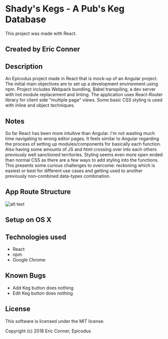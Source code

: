# Shady's Kegs - A Pub's Keg Database

This project was made with React.

## Created by Eric Conner

## Description

An Epicodus project made in React that is mock-up of an Angular project. The initial main objectives are to set up a development environment using npm. Project includes Webpack bundling, Babel transpiling, a dev server with hot module replacement and linting. The application uses React-Router library for client side "multiple page" views. Some basic CSS styling is used with inline and object techniques.


## Notes

So far React has been more intuitive than Angular. I'm not wasting much time navigating to wrong editor pages. It feels similar to Angular regarding the process of setting up modules/components for basically each function. Also having some amounts of JS and html crossing over into each others previously well sanctioned territories. Styling seems even more open ended than normal CSS as there are a few ways to add styling into the functions. This presents some curious challenges to overcome: reckoning which is easiest or best for different use cases and getting used to another previously non-combined data-types combination.

## App Route Structure

![alt text](src/assets/images/app-route-tree.jpg "App Route")

## Setup on OS X

## Technologies used

  - React
  - npm
  - Google Chrome

## Known Bugs

  - Add Keg button does nothing
  - Edit Keg button does nothing

## License

This software is licensed under the MIT license.

Copyright (c) 2018 Eric Conner, Epicodus
